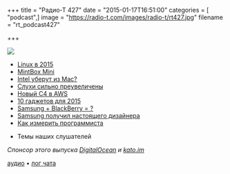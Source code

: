 +++
title = "Радио-Т 427"
date = "2015-01-17T16:51:00"
categories = [ "podcast",]
image = "https://radio-t.com/images/radio-t/rt427.jpg"
filename = "rt_podcast427"

+++

![](https://radio-t.com/images/radio-t/rt427.jpg)

* [Linux в 2015](http://prsm.tc/DA1ydm)
* [MintBox Mini](http://prsm.tc/JJYjAS)
* [Intel уберут из Mac?](http://prsm.tc/GgFhyA)
* [Слухи сильно преувеличены](http://www.cultofmac.com/309019/worlds-top-apple-analyst-probably-wrong-arm-based-macs/)
* [Новый C4 в AWS](https://gigaom.com/2015/01/12/big-new-aws-c4-instances-are-here-for-real/)
* [10 гаджетов для 2015](http://prsm.tc/z4n3f1)
* [Samsung + BlackBerry = ?](http://mashable.com/2015/01/15/blackberry-samsung-handsets/)
* [Samsung получил настоящего дизайнера](http://9to5mac.com/2015/01/15/samsung-jony-ive-new-designer/)
* [Как измерить программиста](http://prsm.tc/DQUbJw)
- Темы наших слушателей

_Спонсор этого выпуска [DigitalOcean](https://www.digitalocean.com) и [kato.im](https://kato.im)_

[аудио](http://cdn.radio-t.com/rt_podcast427.mp3) • [лог чата](http://chat.radio-t.com/logs/radio-t-427.html)
<audio src="http://cdn.radio-t.com/rt_podcast427.mp3" preload="none"></audio>